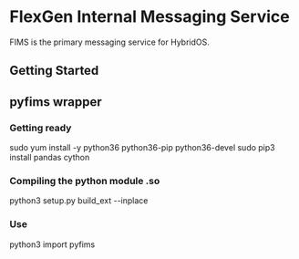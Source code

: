# FlexGen Internal Messaging Service

FIMS is the primary messaging service for HybridOS.

## Getting Started


## pyfims wrapper

### Getting ready
sudo yum install -y python36 python36-pip python36-devel
sudo pip3 install pandas cython

### Compiling the python module .so
python3 setup.py build_ext --inplace

### Use
python3
import pyfims